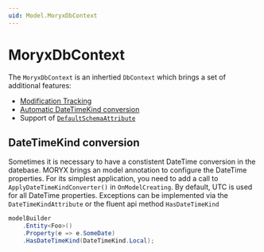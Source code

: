 ```yaml
---
uid: Model.MoryxDbContext
---
```

# MoryxDbContext

The `MoryxDbContext` is an inhertied `DbContext` which brings a set of additional features:

- [Modification Tracking](ModificationTracking.md)
- [Automatic DateTimeKind conversion](#DateTimeKind-conversion)
- Support of [`DefaultSchemaAttribute`](xref:Moryx.Model.DefaultSchemaAttribute)

## DateTimeKind conversion

Sometimes it is necessary to have a constistent DateTime conversion in the datebase. MORYX brings an model annotation to configure the DateTime properties. For its simplest application, you need to add a call to `ApplyDateTimeKindConverter()` in `OnModelCreating`. By default, UTC is used for all DateTime properties. Exceptions can be implemented via the `DateTimeKindAttribute` or the fluent api method `HasDateTimeKind`

````cs
modelBuilder
    .Entity<Foo>()
    .Property(e => e.SomeDate)
    .HasDateTimeKind(DateTimeKind.Local);
````
